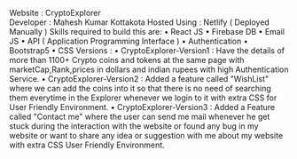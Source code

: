 Website : CryptoExplorer <br/>
Developer : Mahesh Kumar Kottakota
Hosted Using : Netlify ( Deployed Manually ) 
Skills required to build this are: 
      • React JS
      • Firebase DB
      • Email JS
      • API ( Application Programming Interface )
      • Authentication
      • Bootstrap5
      • CSS
Versions : 
      • CryptoExplorer-Version1 : Have the details of more than 1100+ Crypto coins and tokens at the same page with marketCap,Rank,prices in dollars         and indian rupees with high Authentication Service.
      • CryptoExplorer-Version2 : Added a feature called "WishList" where we can add the coins into it so that there is no need of searching them               everytime in the Explorer whenever we login to it with extra CSS for User Friendly Environment.
      • CryptoExplorer-Version3 : Added a Feature called "Contact me" where the user can send me mail whenever he get stuck during the interaction           with the website or found any bug in my website or want to share any idea or suggestion with me about my website with extra CSS User Friendly         Environment.
      
